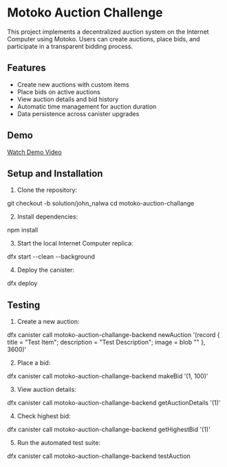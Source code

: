 # Motoko Auction Challenge

This project implements a decentralized auction system on the Internet Computer using Motoko. Users can create auctions, place bids, and participate in a transparent bidding process.

## Features

- Create new auctions with custom items
- Place bids on active auctions
- View auction details and bid history
- Automatic time management for auction duration
- Data persistence across canister upgrades

## Demo

[Watch Demo Video](./demo.mp4)

## Setup and Installation

1. Clone the repository:

git checkout -b solution/john_nalwa
cd motoko-auction-challange


2. Install dependencies:

npm install


3. Start the local Internet Computer replica:

dfx start --clean --background


4. Deploy the canister:

dfx deploy


## Testing

1. Create a new auction:

dfx canister call motoko-auction-challange-backend newAuction '(record { title = "Test Item"; description = "Test Description"; image = blob "" }, 3600)'


2. Place a bid:

dfx canister call motoko-auction-challange-backend makeBid '(1, 100)'


3. View auction details:

dfx canister call motoko-auction-challange-backend getAuctionDetails '(1)'


4. Check highest bid:

dfx canister call motoko-auction-challange-backend getHighestBid '(1)'


5. Run the automated test suite:

dfx canister call motoko-auction-challange-backend testAuction

